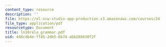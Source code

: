 ```yaml
---
content_type: resource
description: ''
file: https://ol-ocw-studio-app-production.s3.amazonaws.com/courses/24-951-introduction-to-syntax-fall-2003/448cdb4eff452db56b74abb289430f2f_ln10rela_grammar.pdf
file_type: application/pdf
resourcetype: Document
title: ln10rela_grammar.pdf
uid: 448cdb4e-ff45-2db5-6b74-abb289430f2f
---
```

